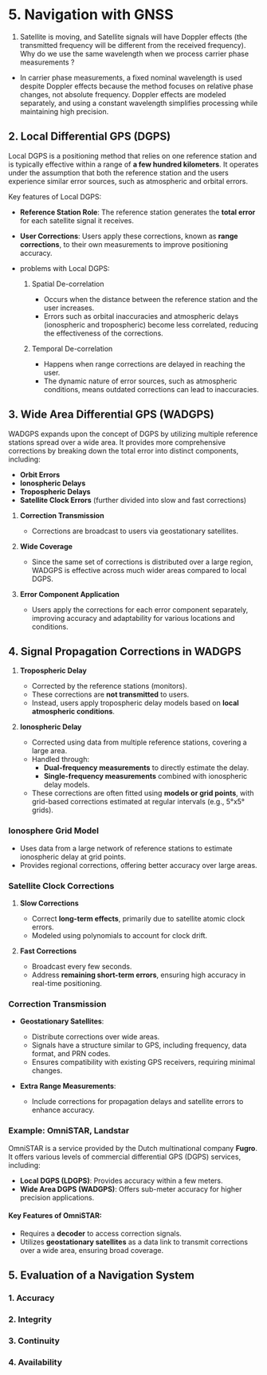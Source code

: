 # 5. Navigation with GNSS 

1. Satellite is moving, and Satellite signals will have Doppler effects (the transmitted frequency will be different from the received frequency). Why do we use the same wavelength when we process carrier phase measurements ?
- In carrier phase measurements, a fixed nominal wavelength is used despite Doppler effects because the method focuses on relative phase changes, not absolute frequency. Doppler effects are modeled separately, and using a constant wavelength simplifies processing while maintaining high precision.

## 2. Local Differential GPS (DGPS) 

Local DGPS is a positioning method that relies on one reference station and is typically effective within a range of **a few hundred kilometers**. It operates under the assumption that both the reference station and the users experience similar error sources, such as atmospheric and orbital errors. 

Key features of Local DGPS:  
- **Reference Station Role**: The reference station generates the **total error** for each satellite signal it receives.  
- **User Corrections**: Users apply these corrections, known as **range corrections**, to their own measurements to improve positioning accuracy.

- problems with Local DGPS:

  1. Spatial De-correlation  
     - Occurs when the distance between the reference station and the user increases.  
     - Errors such as orbital inaccuracies and atmospheric delays (ionospheric and tropospheric) become less correlated, reducing the effectiveness of the corrections.

  2. Temporal De-correlation  
     - Happens when range corrections are delayed in reaching the user.  
     - The dynamic nature of error sources, such as atmospheric conditions, means outdated corrections can lead to inaccuracies.

## 3. Wide Area Differential GPS (WADGPS)

WADGPS expands upon the concept of DGPS by utilizing multiple reference stations spread over a wide area. It provides more comprehensive corrections by breaking down the total error into distinct components, including:  
- **Orbit Errors**  
- **Ionospheric Delays**  
- **Tropospheric Delays**  
- **Satellite Clock Errors** (further divided into slow and fast corrections)

1. **Correction Transmission**  
   - Corrections are broadcast to users via geostationary satellites.  

2. **Wide Coverage**  
   - Since the same set of corrections is distributed over a large region, WADGPS is effective across much wider areas compared to local DGPS.

3. **Error Component Application**  
   - Users apply the corrections for each error component separately, improving accuracy and adaptability for various locations and conditions.

## 4. Signal Propagation Corrections in WADGPS

1. **Tropospheric Delay**  
   - Corrected by the reference stations (monitors).  
   - These corrections are **not transmitted** to users.  
   - Instead, users apply tropospheric delay models based on **local atmospheric conditions**.

2. **Ionospheric Delay**  
   - Corrected using data from multiple reference stations, covering a large area.  
   - Handled through:  
     - **Dual-frequency measurements** to directly estimate the delay.  
     - **Single-frequency measurements** combined with ionospheric delay models.  
   - These corrections are often fitted using **models or grid points**, with grid-based corrections estimated at regular intervals (e.g., 5°x5° grids).


### Ionosphere Grid Model  

- Uses data from a large network of reference stations to estimate ionospheric delay at grid points.  
- Provides regional corrections, offering better accuracy over large areas.

### Satellite Clock Corrections  

1. **Slow Corrections**  
   - Correct **long-term effects**, primarily due to satellite atomic clock errors.  
   - Modeled using polynomials to account for clock drift.

2. **Fast Corrections**  
   - Broadcast every few seconds.  
   - Address **remaining short-term errors**, ensuring high accuracy in real-time positioning.

### Correction Transmission  

- **Geostationary Satellites**:  
  - Distribute corrections over wide areas.  
  - Signals have a structure similar to GPS, including frequency, data format, and PRN codes.  
  - Ensures compatibility with existing GPS receivers, requiring minimal changes.  

- **Extra Range Measurements**:  
  - Include corrections for propagation delays and satellite errors to enhance accuracy.

### Example: OmniSTAR, Landstar

OmniSTAR is a service provided by the Dutch multinational company **Fugro**. It offers various levels of commercial differential GPS (DGPS) services, including:  

- **Local DGPS (LDGPS)**: Provides accuracy within a few meters.  
- **Wide Area DGPS (WADGPS)**: Offers sub-meter accuracy for higher precision applications.  

#### Key Features of OmniSTAR:  
- Requires a **decoder** to access correction signals.  
- Utilizes **geostationary satellites** as a data link to transmit corrections over a wide area, ensuring broad coverage.

## 5. Evaluation of a Navigation System

### 1. Accuracy
### 2. Integrity
### 3. Continuity
### 4. Availability